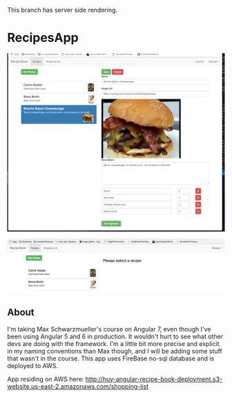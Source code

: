 This branch has server side rendering.

# RecipesApp

![](src/assets/ReadMeImages/new_recipe_screenshot.png)

![](src/assets/ReadMeImages/recipes_screenshot.png)

## About

I'm taking Max Schwarzmueller's course on Angular 7, even though I've been using Angular 5 and 6 in production. It wouldn't hurt to see what other devs are doing with the framework. I'm a little bit more precise and explicit in my naming conventions than Max though, and I will be adding some stuff that wasn't in the course. This app uses FireBase no-sql database and is deployed to AWS.

App residing on AWS here:
http://huy-angular-recipe-book-deployment.s3-website.us-east-2.amazonaws.com/shopping-list
